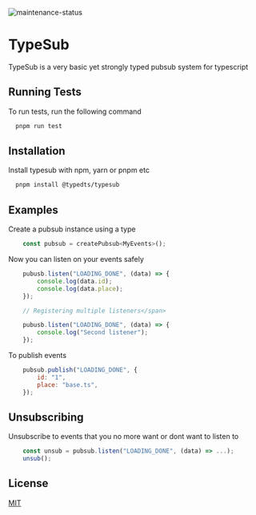 ![maintenance-status](https://img.shields.io/badge/maintenance-actively--developed-brightgreen.svg)

# TypeSub

TypeSub is a very basic yet strongly typed pubsub system for typescript

## Running Tests

To run tests, run the following command

```bash
  pnpm run test
```

## Installation

Install typesub with npm, yarn or pnpm etc

```bash
  pnpm install @typedts/typesub
```

## Examples

Create a pubsub instance using a type

```javascript
    const pubsub = createPubsub<MyEvents>();
```

Now you can listen on your events safely

```javascript
    pubusb.listen("LOADING_DONE", (data) => {
        console.log(data.id);
        console.log(data.place);
    });

    // Registering multiple listeners</span>

    pubusb.listen("LOADING_DONE", (data) => {
        console.log("Second listener");
    });
```

To publish events

```javascript
    pubsub.publish("LOADING_DONE", {
        id: "1",
        place: "base.ts",
    });
```

## Unsubscribing

Unsubscribe to events that you no more want or dont want to listen to

```javascript
    const unsub = pubsub.listen("LOADING_DONE", (data) => ...);
    unsub();
```

## License

[MIT](https://choosealicense.com/licenses/mit/)
